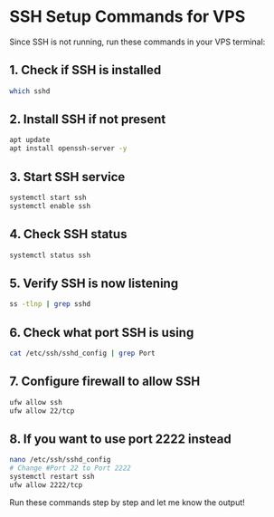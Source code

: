 # SSH Setup Commands for VPS

Since SSH is not running, run these commands in your VPS terminal:

## 1. Check if SSH is installed
```bash
which sshd
```

## 2. Install SSH if not present
```bash
apt update
apt install openssh-server -y
```

## 3. Start SSH service
```bash
systemctl start ssh
systemctl enable ssh
```

## 4. Check SSH status
```bash
systemctl status ssh
```

## 5. Verify SSH is now listening
```bash
ss -tlnp | grep sshd
```

## 6. Check what port SSH is using
```bash
cat /etc/ssh/sshd_config | grep Port
```

## 7. Configure firewall to allow SSH
```bash
ufw allow ssh
ufw allow 22/tcp
```

## 8. If you want to use port 2222 instead
```bash
nano /etc/ssh/sshd_config
# Change #Port 22 to Port 2222
systemctl restart ssh
ufw allow 2222/tcp
```

Run these commands step by step and let me know the output!